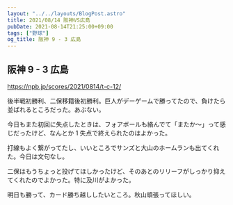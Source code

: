 ```yaml
---
layout: "../../layouts/BlogPost.astro"
title: 2021/08/14 阪神VS広島
pubDate: 2021-08-14T21:25:00+09:00
tags: ["野球"]
og_title: 阪神 9 - 3 広島
---
```


## 阪神 9 - 3 広島

https://npb.jp/scores/2021/0814/t-c-12/

後半戦初勝利、二保移籍後初勝利。巨人がデーゲームで勝ってたので、負けたら並ばれるところだった。あぶない。

今日もまた初回に失点したときは、フォアボールも絡んでて「またか～」って感じだったけど、なんとか 1 失点で終えられたのはよかった。

打線もよく繋がってたし、いいところでサンズと大山のホームランも出てくれた。今日は文句なし。

二保はもうちょっと投げてほしかったけど、そのあとのリリーフがしっかり抑えてくれたのでよかった。特に及川がよかった。

明日も勝って、カード勝ち越ししたいところ。秋山頑張ってほしい。
